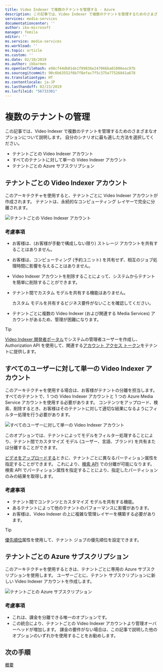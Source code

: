 ```yaml
---
title: Video Indexer で複数のテナントを管理する - Azure
description: この記事では、Video Indexer で複数のテナントを管理するためのさまざまな統合オプションについて説明します。
services: media-services
documentationcenter: ''
author: ika-microsoft
manager: femila
editor: ''
ms.service: media-services
ms.workload: ''
ms.topic: article
ms.custom: ''
ms.date: 02/10/2019
ms.author: ikbarmen
ms.openlocfilehash: e98cf44db01de1f99836e247066ba01006eac97b
ms.sourcegitcommit: 90c6b63552f6b7f8efac7f5c375e77526841a678
ms.translationtype: HT
ms.contentlocale: ja-JP
ms.lasthandoff: 02/23/2019
ms.locfileid: "56733301"
---
```

# <a name="manage-multiple-tenants"></a>複数のテナントの管理

この記事では、Video Indexer で複数のテナントを管理するためのさまざまなオプションについて説明します。 自分のシナリオに最も適した方法を選択してください。

* テナントごとの Video Indexer アカウント
* すべてのテナントに対して単一の Video Indexer アカウント
* テナントごとの Azure サブスクリプション

## <a name="video-indexer-account-per-tenant"></a>テナントごとの Video Indexer アカウント

このアーキテクチャを使用すると、テナントごとに Video Indexer アカウントが作成されます。 テナントは、永続的なコンピューティング レイヤーで完全に分離されます。  

![テナントごとの Video Indexer アカウント](./media/manage-multiple-tenants/video-indexer-account-per-tenant.png)

### <a name="considerations"></a>考慮事項

* お客様は、(お客様が手動で構成しない限り) ストレージ アカウントを共有することはありません。
* お客様は、コンピューティング (予約ユニット) を共有せず、相互のジョブ処理時間に影響を与えることはありません。
* Video Indexer アカウントを削除することによって、システムからテナントを簡単に削除することができます。
* テナント間でカスタム モデルを共有する機能はありません。

    カスタム モデルを共有するビジネス要件がないことを確認してください。
* テナントごとに複数の Video Indexer (および関連する Media Services) アカウントがあるため、管理が困難になります。

> [!TIP]
> [Video Indexer 開発者ポータル](https://api-portal.videoindexer.ai/)でシステムの管理者ユーザーを作成し、Authorization API を使用して、関連する[アカウント アクセス トークン](https://api-portal.videoindexer.ai/docs/services/authorization/operations/Get-Account-Access-Token)をテナントに提供します。

## <a name="single-video-indexer-account-for-all-users"></a>すべてのユーザーに対して単一の Video Indexer アカウント

このアーキテクチャを使用する場合は、お客様がテナントの分離を担当します。 すべてのテナントで、1 つの Video Indexer アカウントと 1 つの Azure Media Service アカウントを使用する必要があります。 コンテンツをアップロード、検索、削除するとき、お客様はそのテナントに対して適切な結果になるようにフィルター処理を行う必要があります。

![すべてのユーザーに対して単一の Video Indexer アカウント](./media/manage-multiple-tenants/single-video-indexer-account-for-all-users.png)

このオプションでは、テナントによってモデルをフィルター処理することにより、テナント間でカスタマイズ モデル (ユーザー、言語、ブランド) を共有または分離することができます。

[ビデオをアップロードする](https://api-portal.videoindexer.ai/docs/services/operations/operations/Upload-video?)ときに、テナントごとに異なるパーティション属性を指定することができます。 これにより、[検索 API](https://api-portal.videoindexer.ai/docs/services/operations/operations/Search-videos?) での分離が可能になります。 検索 API でパーティション属性を指定することにより、指定したパーティションのみの結果を取得します。 

### <a name="considerations"></a>考慮事項

* テナント間でコンテンツとカスタマイズ モデルを共有する機能。
* あるテナントによって他のテナントのパフォーマンスに影響があります。
* お客様は、Video Indexer の上に複雑な管理レイヤーを構築する必要があります。

> [!TIP]
> [優先順位](upload-index-videos.md)属性を使用して、テナント ジョブの優先順位を設定できます。

## <a name="azure-subscription-per-tenant"></a>テナントごとの Azure サブスクリプション 

このアーキテクチャを使用するときは、テナントごとに専用の Azure サブスクリプションを使用します。 ユーザーごとに、テナント サブスクリプションに新しい Video Indexer アカウントを作成します。

![テナントごとの Azure サブスクリプション](./media/manage-multiple-tenants/azure-subscription-per-tenant.png)

### <a name="considerations"></a>考慮事項

* これは、課金を分離できる唯一のオプションです。
* この統合により、テナントごとの Video Indexer アカウントより管理オーバーヘッドが増加します。 課金の要件がない場合は、この記事で説明した他のオプションのいずれかを使用することをお勧めします。

## <a name="next-steps"></a>次の手順

[概要](video-indexer-overview.md)
